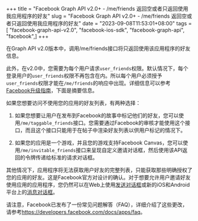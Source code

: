 +++
title = "Facebook Graph API v2.0+ - /me/friends 返回空或者只返回使用我应用程序的好友"
slug = "Facebook Graph API v2.0+ - /me/friends 返回空或者只返回使用我应用程序的好友"
date = "2023-09-08T11:53:01+08:00"
tags = [ "facebook-graph-api-v2.0", "facebook-ios-sdk", "facebook-graph-api", "facebook",]
+++


在Graph API v2.0版本中，调用/me/friends接口将只返回使用该应用程序的好友信息。

此外，在v2.0中，您需要为每个用户请求<code>user_friends</code>权限。默认情况下，每个登录用户的<code>user_friends</code>权限不再包含在内。所以每个用户必须授予<code>user_friends</code>权限才能在<code>/me/friends</code>的响应中出现。详细信息可以参考<a href="https://developers.facebook.com/docs/apps/upgrading#upgrading_v2_0_user_ids">Facebook升级指南</a>，下面是摘要信息。

如果您想要访问不使用您的应用的好友列表，有两种选择：

1. 如果您想要让用户在发布到Facebook的故事中标记他们的好友，您可以使用<code>/me/taggable_friends</code>接口。您需要通过Facebook的审核才能使用这个接口，而且这个接口只能用于在帖子中渲染好友列表以供用户标记的情况下。

2. 如果您的应用是一个游戏，并且您的游戏支持Facebook Canvas，您可以使用<code>/me/invitable_friends</code>接口来呈现自定义邀请对话框，然后使用该API返回的令牌传递给标准的请求对话框。

其他情况下，应用程序将无法获取用户好友的完整列表，只能获取那些明确授权了您的应用的好友。这是Facebook官方对设计的确认。对于想要允许用户邀请好友使用应用的应用程序，您仍然可以在Web上使用<a href="https://developers.facebook.com/docs/sharing/reference/send-dialog">发送对话框</a>或新的iOS和Android平台上的<a href="https://developers.facebook.com/docs/ios/message-dialog/">消息对话框</a>。

请注意，Facebook已发布了一份常见问题解答（FAQ），详细介绍了这些更改，请参考<a href="https://developers.facebook.com/docs/apps/faq">https://developers.facebook.com/docs/apps/faq</a>。



